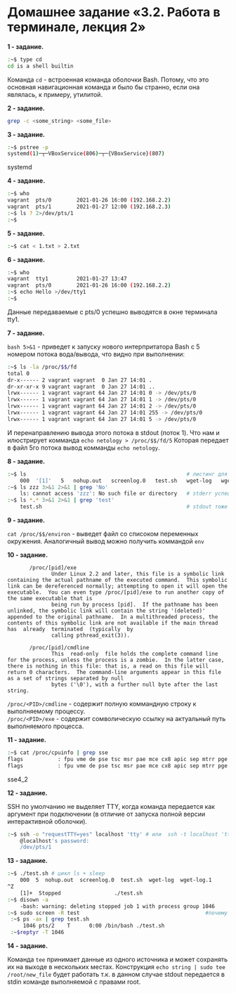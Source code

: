 # Домашнее задание «3.2. Работа в терминале, лекция 2»

**1 - задание.**

```bash
:~$ type cd
cd is a shell builtin
```
Команда `cd` - встроенная команда оболочки Bash. Потому, что это основная навигационная команда и было бы странно, если она являлась, к примеру, утилитой.


**2 - задание.**

```bash
grep -c <some_string> <some_file>
```
  
**3 - задание.**

```bash
:~$ pstree -p
systemd(1)─┬─VBoxService(806)─┬─{VBoxService}(807)
```
systemd


**4 - задание.**    

```bash
:~$ who
vagrant  pts/0        2021-01-26 16:00 (192.168.2.2)
vagrant  pts/1        2021-01-27 12:00 (192.168.2.3)
:~$ ls ? 2>/dev/pts/1
:~$ 
```


**5 - задание.**

```bash
:~$ cat < 1.txt > 2.txt
```


**6 - задание.**

```bash
:~$ who
vagrant  tty1         2021-01-27 13:47
vagrant  pts/0        2021-01-26 16:00 (192.168.2.2)
:~$ echo Hello >/dev/tty1
:~$ 
```
Данные передаваемые с pts/0 успешно выводятся в окне терминала tty1.


**7 - задание.**

`bash 5>&1` - приведет к запуску нового интерпритатора Bash c 5 номером потока вода/вывода, что видно при выполнении:
```bash
:~$ ls -la /proc/$$/fd
total 0
dr-x------ 2 vagrant vagrant  0 Jan 27 14:01 .
dr-xr-xr-x 9 vagrant vagrant  0 Jan 27 14:01 ..
lrwx------ 1 vagrant vagrant 64 Jan 27 14:01 0 -> /dev/pts/0
lrwx------ 1 vagrant vagrant 64 Jan 27 14:01 1 -> /dev/pts/0
lrwx------ 1 vagrant vagrant 64 Jan 27 14:01 2 -> /dev/pts/0
lrwx------ 1 vagrant vagrant 64 Jan 27 14:01 255 -> /dev/pts/0
lrwx------ 1 vagrant vagrant 64 Jan 27 14:01 5 -> /dev/pts/0
```
И перенаправлению вывода этого потока в stdout (поток 1). Что нам и илюстрирует комманда `echo netology > /proc/$$/fd/5`
Которая передает в файл 5го потока вывод комманды `echo netology`.


**8 - задание.**

```bash
:~$ ls                                                   # листинг для понимания
    000  '[1]'   5   nohup.out   screenlog.0   test.sh   wget-log   wget-log.1
:~$ ls zzz 3>&1 2>&1 | grep 'No'
    ls: cannot access 'zzz': No such file or directory   # stderr успешно передался в на pipe
:~$ ls *.* 3>&1 2>&1 | grep 'test'
    test.sh                                              # stdout тоже поступает на pipe
```


**9 - задание.**

`cat /proc/$$/environ` - выведет файл со списоком переменных окружения. Аналогичный вывод можно получить коммандой `env`


**10 - задание.**
```text
       /proc/[pid]/exe
              Under Linux 2.2 and later, this file is a symbolic link containing the actual pathname of the executed command.  This symbolic link can be dereferenced normally; attempting to open it will open the executable.  You can even type /proc/[pid]/exe to run another copy of the same executable that is
              being run by process [pid].  If the pathname has been unlinked, the symbolic link will contain the string '(deleted)' appended to the original pathname.  In a multithreaded process, the contents of this symbolic link are not available if the main thread  has  already  terminated  (typically  by
              calling pthread_exit(3)).
			  
       /proc/[pid]/cmdline
              This  read-only  file holds the complete command line for the process, unless the process is a zombie.  In the latter case, there is nothing in this file: that is, a read on this file will return 0 characters.  The command-line arguments appear in this file as a set of strings separated by null
              bytes ('\0'), with a further null byte after the last string.
```
`/proc/<PID>/cmdline` - содержит полную коммандную строку к выполняемому процессу.    
`/proc/<PID>/exe` - содержит сомволическую ссылку на актуальный путь выполняемого процесса.    


**11 - задание.**

```bash
:~$ cat /proc/cpuinfo | grep sse
flags           : fpu vme de pse tsc msr pae mce cx8 apic sep mtrr pge mca cmov pat pse36 clflush mmx fxsr sse sse2 ht syscall nx rdtscp lm constant_tsc rep_good nopl xtopology nonstop_tsc cpuid tsc_known_freq pni pclmulqdq ssse3 cx16 pcid sse4_1 sse4_2 x2apic popcnt aes xsave avx rdrand hypervisor lahf_lm pti fsgsbase
flags           : fpu vme de pse tsc msr pae mce cx8 apic sep mtrr pge mca cmov pat pse36 clflush mmx fxsr sse sse2 ht syscall nx rdtscp lm constant_tsc rep_good nopl xtopology nonstop_tsc cpuid tsc_known_freq pni pclmulqdq ssse3 cx16 pcid sse4_1 sse4_2 x2apic popcnt aes xsave avx rdrand hypervisor lahf_lm pti fsgsbase
```
sse4_2


**12 - задание.**

SSH по умолчанию не выделяет TTY, когда команда передается как аргумент при подключении (в отличие от запуска полной версии интерактивной оболочки).

```bash
:~$ ssh -o "requestTTY=yes" localhost 'tty' # или  ssh -t localhost 'tty'
    @localhost's password:
    /dev/pts/1
```


**13 - задание.**

```bash
:~$ ./test.sh # цикл ls + sleep
    000  5  nohup.out  screenlog.0  test.sh  wget-log  wget-log.1
^Z
    [1]+  Stopped                 ./test.sh
:~$ disown -a
    -bash: warning: deleting stopped job 1 with process group 1046
:~$ sudo screen -R test                                        #почему reptyr то работает только под рутом
 :~$ ps -ax | grep test.sh
     1046 pts/2    T      0:00 /bin/bash ./test.sh
 :~$reptyr -T 1046  
```


**14 - задание.**

Команда `tee` принимает данные из одного источника и может сохранять их на выходе в нескольких местах.
Конструкция `echo string | sudo tee /root/new_file` будет работать т.к. в данном случае stdout передается в stdin команде выполняемой с правами root.
